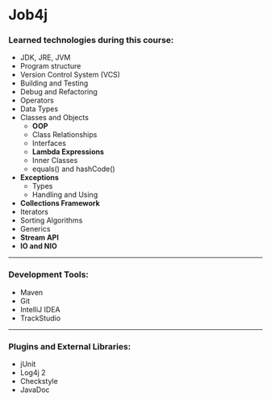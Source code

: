 # Job4j

### **Learned technologies during this course**:
- JDK, JRE, JVM
- Program structure
- Version Control System (VCS)
- Building and Testing
- Debug and Refactoring
- Operators
- Data Types
- Classes and Objects
   - **OOP**
   - Class Relationships
   - Interfaces 
   - **Lambda Expressions** 
   - Inner Classes
   - equals() and hashCode()
- **Exceptions**
  - Types 
  - Handling and Using
- **Collections Framework**
- Iterators
- Sorting Algorithms
- Generics
- **Stream API**
- **IO and NIO**

---
### Development Tools:
- Maven
- Git
- IntelliJ IDEA
- TrackStudio
---
### Plugins and External Libraries:
- jUnit
- Log4j 2
- Checkstyle
- JavaDoc